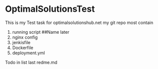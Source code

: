 # OptimalSolutionsTest
This is my Test task for optimalsolutionshub.net
my git repo most contain
1. running script ##Name later
2. nginx config
3. jenkisfile
4. Dockerfile
5. deployment.yml


Todo in list last redme.md
